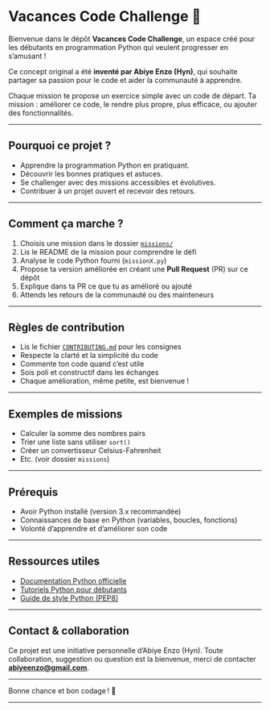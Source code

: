 # Vacances Code Challenge 🐍

Bienvenue dans le dépôt **Vacances Code Challenge**, un espace créé pour les débutants en programmation Python qui veulent progresser en s’amusant !

Ce concept original a été **inventé par Abiye Enzo (Hyn)**, qui souhaite partager sa passion pour le code et aider la communauté à apprendre.

Chaque mission te propose un exercice simple avec un code de départ.
Ta mission : améliorer ce code, le rendre plus propre, plus efficace, ou ajouter des fonctionnalités.

---

## Pourquoi ce projet ?

* Apprendre la programmation Python en pratiquant.
* Découvrir les bonnes pratiques et astuces.
* Se challenger avec des missions accessibles et évolutives.
* Contribuer à un projet ouvert et recevoir des retours.

---

## Comment ça marche ?

1. Choisis une mission dans le dossier [`missions/`](./missions)
2. Lis le README de la mission pour comprendre le défi
3. Analyse le code Python fourni (`missionX.py`)
4. Propose ta version améliorée en créant une **Pull Request** (PR) sur ce dépôt
5. Explique dans ta PR ce que tu as amélioré ou ajouté
6. Attends les retours de la communauté ou des mainteneurs

---

## Règles de contribution

* Lis le fichier [`CONTRIBUTING.md`](./CONTRIBUTING.md) pour les consignes
* Respecte la clarté et la simplicité du code
* Commente ton code quand c’est utile
* Sois poli et constructif dans les échanges
* Chaque amélioration, même petite, est bienvenue !

---

## Exemples de missions

* Calculer la somme des nombres pairs
* Trier une liste sans utiliser `sort()`
* Créer un convertisseur Celsius-Fahrenheit
* Etc. (voir dossier `missions`)

---

## Prérequis

* Avoir Python installé (version 3.x recommandée)
* Connaissances de base en Python (variables, boucles, fonctions)
* Volonté d’apprendre et d’améliorer son code

---

## Ressources utiles

* [Documentation Python officielle](https://docs.python.org/3/)
* [Tutoriels Python pour débutants](https://openclassrooms.com/fr/courses/235344-apprenez-a-programmer-en-python)
* [Guide de style Python (PEP8)](https://pep8.org/)

---

## Contact & collaboration

Ce projet est une initiative personnelle d’Abiye Enzo (Hyn).
Toute collaboration, suggestion ou question est la bienvenue, merci de contacter **[abiyeenzo@gmail.com](mailto:abiyeenzo@gmail.com)**.

---

Bonne chance et bon codage ! 🚀

---
